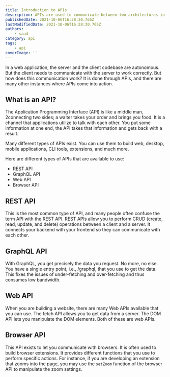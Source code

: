 ```yaml
---
title: Introduction to APIs
description: APIs are used to communicate between two architectures in order to perform CRUD operations. Let's take a deeper look at it.
publishedDate: 2021-10-06T16:28:30.765Z
lastModifiedDate: 2021-10-06T16:28:30.765Z
authors:
    - saad
category: api
tags:
    - api
coverImage: ''
---
```


<Lead>
	In a web application, the server and the client codebase are autonomous. But
	the client needs to communicate with the server to work correctly. But how
	does this communication work? It is done through APIs, and there are many
	other instances where APIs come into action.
</Lead>

## What is an API?

The Application Programming Interface (API) is like a middle man, 2connecting two sides; a waiter takes your order and brings you food. It is a channel that applications utilize to talk with each other. You put some information at one end, the API takes that information and gets back with a result.

Many different types of APIs exist. You can use them to build web, desktop, mobile applications, CLI tools, extensions, and much more.

Here are different types of APIs that are available to use:

-   REST API
-   GraphQL API
-   Web API
-   Browser API

## REST API

This is the most common type of API, and many people often confuse the term API with the REST API. REST APIs allow you to perform CRUD (create, read, update, and delete) operations between a client and a server. It connects your backend with your frontend so they can communicate with each other.

## GraphQL API

With GraphQL, you get precisely the data you request. No more, no else. You have a single entry point, i.e., /graphql, that you use to get the data. This fixes the issues of under-fetching and over-fetching and thus consumes low bandwidth.

## Web API

When you are building a website, there are many Web APIs available that you can use. The fetch API allows you to get data from a server. The DOM API lets you manipulate the DOM elements. Both of these are web APIs.

## Browser API

This API exists to let you communicate with browsers. It is often used to build browser extensions. It provides different functions that you use to perform specific actions. For instance, if you are developing an extension that zooms into the page, you may use the `setZoom` function of the browser API to manipulate the zoom settings.
